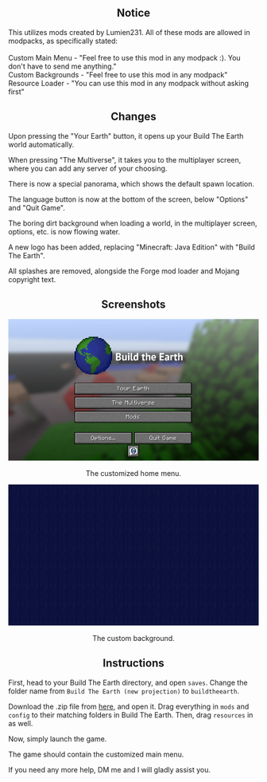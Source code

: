 <h2 align="center">Notice</h2>
This utilizes mods created by Lumien231. All of these mods are allowed in modpacks, as specifically stated:
</br></br>
Custom Main Menu - "Feel free to use this mod in any modpack :). You don't have to send me anything."</br>
Custom Backgrounds - "Feel free to use this mod in any modpack"</br>
Resource Loader - "You can use this mod in any modpack without asking first"

<h2 align="center">Changes</h2>
<p>Upon pressing the "Your Earth" button, it opens up your Build The Earth world automatically.</p>
<p>When pressing "The Multiverse", it takes you to the multiplayer screen, where you can add any server of your choosing.</p>
<p>There is now a special panorama, which shows the default spawn location.</p>
<p>The language button is now at the bottom of the screen, below "Options" and "Quit Game".</p>
<p>The boring dirt background when loading a world, in the multiplayer screen, options, etc. is now flowing water.</p>
<p>A new logo has been added, replacing "Minecraft: Java Edition" with "Build The Earth".</p>
<p>All splashes are removed, alongside the Forge mod loader and Mojang copyright text.</p>

<h2 align="center">Screenshots</h2>

<p align="center"><img src="https://github.com/jbmagination/bte/blob/master/2020-05-31_22.09.30.png?raw=true"></p>
<p align="center">The customized home menu.</p>



<p align="center"><img src="https://github.com/jbmagination/bte/blob/master/2020-05-31_21.27.34_5.png?raw=true"></p>
<p align="center">The custom background.</p>

<h2 align="center">Instructions</h2>
<p>First, head to your Build The Earth directory, and open <code>saves</code>. Change the folder name from <code>Build The Earth (new projection)</code> to <code>buildtheearth</code>.</p>
<p>Download the .zip file from <a href="https://github.com/jbmagination/bte/releases/download/btemainmenu/btemainmenu.zip">here</a>, and open it. Drag everything in <code>mods</code> and <code>config</code> to their matching folders in Build The Earth. Then, drag <code>resources</code> in as well.</p>
<p>Now, simply launch the game.</p>
<p>The game should contain the customized main menu.</p>
<p>If you need any more help, DM me and I will gladly assist you.</p>
